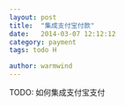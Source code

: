 ```yaml
---
layout: post
title:  "集成支付宝付款"
date:   2014-03-07 12:12:12
category: payment
tags: todo H

author: warmwind
---
```


TODO: 如何集成支付宝支付
